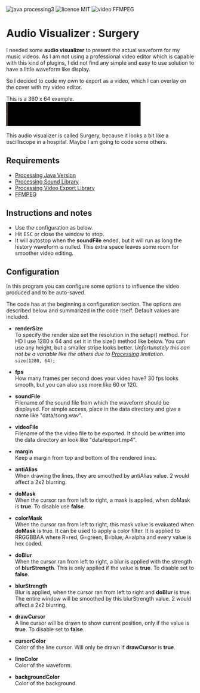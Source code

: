 ![java processing3](https://img.shields.io/badge/java-processing3-orange)
![licence MIT](https://img.shields.io/badge/license-MIT-green)
![video FFMPEG](https://img.shields.io/badge/video-FFMPEG-blue)

# Audio Visualizer : Surgery

I needed some **audio visualizer** to present the actual waveform for my music videos. As I am not using a professional video editor which is capable with this kind of plugins, I did not find any simple and easy to use solution to have a little waveform like display.

So I decided to code my own to export as a video, which I can overlay on the cover with my video editor.

This is a 360 x 64 example.    
![Small example](examples/export.gif)

This audio visualizer is called Surgery, because it looks a bit like a oscilliscope in a hospital. Maybe I am going to code some others.

## Requirements

- [Processing Java Version](https://processing.org/download/)
- [Processing Sound Library](https://processing.org/reference/libraries/sound/index.html)
- [Processing Video Export Library](https://funprogramming.org/VideoExport-for-Processing/)
- [FFMPEG](https://www.ffmpeg.org/download.html)

## Instructions and notes

- Use the configuration as below.
- Hit <kbd>ESC</kbd> or close the window to stop.
- It will autostop when the **soundFile** ended, but it will run as long the history waveform is nulled. This extra space leaves some room for smoother video editing.

## Configuration

In this program you can configure some options to influence the video produced and to be auto-saved.

The code has at the beginning a configuration section. The options are described below and summarized in the code itself. Default values are included.

- **renderSize**  
To specify the render size set the resolution in the setup() method. For HD I use 1280 x 64 and set it in the size() method like below. You can use any height, but a smaller stripe looks better. *Unfortunately this can not be a variable like the others due to [Processing](https://processing.org/) limitation.*  
    ```size(1280, 64);```  

- **fps**  
    How many frames per second does your video have? 30 fps looks smooth, but you can also use more like 60 or 120.

- **soundFile**  
   Filename of the sound file from which the waveform should be displayed. For simple access, place in the data directory and give a name like "data/song.wav".

- **videoFile**  
    Filename of the the video file to be exported. It should be written into the data directory an look like "data/export.mp4".

- **margin**  
    Keep a margin from top and bottom of the rendered lines.

- **antiAlias**  
    When drawing the lines, they are smoothed by antiAlias value. 2 would affect a 2x2 blurring.

- **doMask**  
    When the cursor ran from left to right, a mask is applied, when doMask is **true**. To disable use **false**.

- **colorMask**  
    When the cursor ran from left to right, this mask value is evaluated when **doMask** is true. It can be used to apply a color filter. It is applied to RRGGBBAA where R=red, G=green, B=blue, A=alpha and every value is hex coded.

- **doBlur**  
    When the cursor ran from left to right, a blur is applied with the strength of **blurStrength**. This is only applied if the value is **true**. To disable set to **false**.

- **blurStrength**  
    Blur is applied, when the cursor ran from left to right and **doBlur** is true.  The entire window will be smoothed by this blurStrength value. 2 would affect a 2x2 blurring.

- **drawCursor**  
    A line cursor will be drawn to show current position, only if the value is **true**. To disable set to **false**.

- **cursorColor**  
    Color of the line cursor. Will only be drawn if **drawCursor** is **true**.

- **lineColor**  
    Color of the waveform.

- **backgroundColor**  
    Color of the background.
